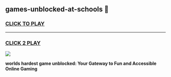 
## games-unblocked-at-schools 👋
<h3>
<a href="https://premium.freeplayer.one?title=games-unblocked-at-schools&ref=14F">CLICK TO PLAY</a></h3>
<hr>

<h3>
<a href="https://premium.freeplayer.one?title=games-unblocked-at-schools&ref=14F">CLICK 2 PLAY</a>
  
</h3>

<a href="https://premium.freeplayer.one?title=games-unblocked-at-schools&ref=12F/"><img src="https://clearcache.store/games.png"></a>


**worlds hardest game unblocked: Your Gateway to Fun and Accessible Online Gaming**
